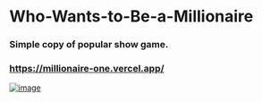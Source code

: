 # Who-Wants-to-Be-a-Millionaire
### Simple copy of popular show game. 
### https://millionaire-one.vercel.app/

<a href="https://ibb.co/8NxGXwv"><img src="https://i.ibb.co/5GjC23p/image.png" alt="image" border="0"></a>
